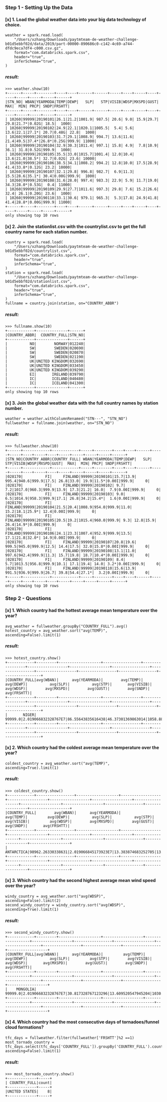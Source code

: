 ### Step 1 - Setting Up the Data
#### [x] 1. Load the global weather data into your big data technology of choice.
```
weather = spark.read.load(
    "/Users/xzhang/Downloads/paytmteam-de-weather-challenge-b01d5ebbf02d/data/2019/part-00000-890686c0-c142-4c69-a744-dfdc9eca7df4-c000.csv.gz",
    format="com.databricks.spark.csv",
    header="true",
    inferSchema="true",
)
```
##### result:
```
>>> weather.show(10)
+------+-----+--------+----+----+------+------+-----+----+-----+----+-----+-----+-----+-----+------+
|STN_NO| WBAN|YEARMODA|TEMP|DEWP|   SLP|   STP|VISIB|WDSP|MXSPD|GUST|  MAX|  MIN| PRCP| SNDP|FRSHTT|
+------+-----+--------+----+----+------+------+-----+----+-----+----+-----+-----+-----+-----+------+
| 10260|99999|20190101|26.1|21.2|1001.9| 987.5| 20.6| 9.0| 15.9|29.7| 29.8|21.7*|0.02G| 18.5|  1000|
| 10260|99999|20190102|24.9|22.1|1020.1|1005.5|  5.4| 5.6| 13.6|22.1|27.1*| 20.7|0.48G| 22.8|  1000|
| 10260|99999|20190103|31.7|29.1|1008.9| 994.7| 13.6|11.6| 21.4|49.5|37.4*|26.8*|0.25G|999.9| 11000|
| 10260|99999|20190104|32.9|30.3|1011.4| 997.1| 15.8| 4.9|  7.8|10.9| 36.1| 31.8|0.52G|999.9|  1000|
| 10260|99999|20190105|35.5|33.0|1015.7|1001.4| 12.0|10.4| 13.6|21.0|38.5*| 32.7|0.02G| 23.6| 10000|
| 10260|99999|20190106|38.5|34.1|1008.2| 994.2| 12.8|10.0| 17.5|28.9| 41.4|33.8*|0.12G| 23.2| 10000|
| 10260|99999|20190107|32.1|29.8| 996.8| 982.7|  6.9|11.3| 15.5|28.6|35.1*| 30.4|0.00G|999.9|  1000|
| 10260|99999|20190108|31.6|28.0| 997.4| 983.3| 22.9| 5.9| 11.7|19.0| 34.3|28.0*|0.53G|  0.4| 11000|
| 10260|99999|20190109|29.9|27.7|1011.6| 997.3| 29.8| 7.6| 15.2|26.6| 32.4| 26.1|0.20G| 23.6|  1000|
| 10260|99999|20190110|33.1|30.6| 979.1| 965.3|  5.3|17.8| 24.9|41.8| 41.4|28.8*|0.00G|999.9| 11000|
+------+-----+--------+----+----+------+------+-----+----+-----+----+-----+-----+-----+-----+------+
only showing top 10 rows
```

#### [x] 2. Join the stationlist.csv with the countrylist.csv to get the full country name for each station number.
```
country = spark.read.load(
    "/Users/xzhang/Downloads/paytmteam-de-weather-challenge-b01d5ebbf02d/countrylist.csv",
    format="com.databricks.spark.csv",
    header="true",
    inferSchema="true",
)
station = spark.read.load(
    "/Users/xzhang/Downloads/paytmteam-de-weather-challenge-b01d5ebbf02d/stationlist.csv",
    format="com.databricks.spark.csv",
    header="true",
    inferSchema="true",
)
fullname = country.join(station, on="COUNTRY_ABBR")
```
##### result:
```
>>> fullname.show(10)
+------------+--------------+------+
|COUNTRY_ABBR|  COUNTRY_FULL|STN_NO|
+------------+--------------+------+
|          NO|        NORWAY|012240|
|          SW|        SWEDEN|020690|
|          SW|        SWEDEN|020870|
|          SW|        SWEDEN|021190|
|          UK|UNITED KINGDOM|032690|
|          UK|UNITED KINGDOM|033450|
|          UK|UNITED KINGDOM|039290|
|          EI|       IRELAND|039790|
|          IC|       ICELAND|040480|
|          IC|       ICELAND|041300|
+------------+--------------+------+
only showing top 10 rows
```

#### [x] 3. Join the global weather data with the full country names by station number.
```
weather = weather.withColumnRenamed("STN---", "STN_NO")
fullweather = fullname.join(weather, on="STN_NO")
```
##### result:
```
>>> fullweather.show(10)
+------+------------+------------+-----+--------+----+----+------+-----+-----+----+-----+----+-----+-----+-----+-----+------+
|STN_NO|COUNTRY_ABBR|COUNTRY_FULL| WBAN|YEARMODA|TEMP|DEWP|   SLP|  STP|VISIB|WDSP|MXSPD|GUST|  MAX|  MIN| PRCP| SNDP|FRSHTT|
+------+------------+------------+-----+--------+----+----+------+-----+-----+----+-----+----+-----+-----+-----+-----+------+
|028170|          FI|     FINLAND|99999|20190101|15.7|13.9| 995.4|940.6|999.9|17.5| 26.8|33.0| 19.9|11.5*|0.00I|999.9|     0|
|028170|          FI|     FINLAND|99999|20190102| 9.7| 7.2|1017.0|960.3|999.9|13.9| 17.3|21.2| 16.0|  7.9|0.00I|999.9|     0|
|028170|          FI|     FINLAND|99999|20190103| 9.0| 6.5|1014.9|958.3|999.9|17.1| 26.8|34.2|15.4*|  1.6|0.00I|999.9|     0|
|028170|          FI|     FINLAND|99999|20190104|21.5|20.4|1008.9|954.0|999.9|11.0| 15.2|18.1|25.9*| 12.4|0.00I|999.9|     0|
|028170|          FI|     FINLAND|99999|20190105|20.5|19.2|1015.4|960.0|999.9| 9.3| 12.8|15.9| 26.4|14.9*|0.00I|999.9|     0|
|028170|          FI|     FINLAND|99999|20190106|24.1|23.3|1007.4|952.9|999.9|13.5| 17.1|21.8|32.0*| 14.9|0.00I|999.9|     0|
|028170|          FI|     FINLAND|99999|20190107|20.8|19.6| 999.5|945.0|999.9|12.5| 14.4|17.5| 32.0|15.8*|0.00I|999.9|     0|
|028170|          FI|     FINLAND|99999|20190108|13.1|11.0| 997.6|942.4|999.9|11.3| 15.7|19.8| 18.7|10.4*|0.00I|999.9|     0|
|028170|          FI|     FINLAND|99999|20190109| 8.4| 5.7|1013.5|956.8|999.9|10.1| 17.1|19.4| 14.0| 3.2*|0.00I|999.9|     0|
|028170|          FI|     FINLAND|99999|20190110|15.6|13.9| 991.5|936.9|999.9|26.7| 39.8|54.4|27.1*|  3.2|0.00I|999.9|     0|
+------+------------+------------+-----+--------+----+----+------+-----+-----+----+-----+----+-----+-----+-----+-----+------+
only showing top 10 rows
```
### Step 2 - Questions
#### [x] 1. Which country had the hottest average mean temperature over the year?
```
avg_weather = fullweather.groupBy("COUNTRY_FULL").avg()
hotest_country = avg_weather.sort("avg(TEMP)", ascending=False).limit(1)
```
##### result:
```
>>> hotest_country.show()
+------------+---------+-------------------+-----------------+-----------------+------------------+------------------+-----------------+-----------------+------------------+-----------------+-----------------+-----------------+
|COUNTRY_FULL|avg(WBAN)|      avg(YEARMODA)|        avg(TEMP)|        avg(DEWP)|          avg(SLP)|          avg(STP)|       avg(VISIB)|        avg(WDSP)|        avg(MXSPD)|        avg(GUST)|        avg(SNDP)|      avg(FRSHTT)|
+------------+---------+-------------------+-----------------+-----------------+------------------+------------------+-----------------+-----------------+------------------+-----------------+-----------------+-----------------+
|       NIGER|  99999.0|2.019066832328767E7|86.55643835616438|46.37301369863014|1058.8828767123289|1012.7310958904112|6.757808219178072|8.014657534246572|13.574931506849321|999.9000000000036|999.9000000000036|960.5342465753424|
+------------+---------+-------------------+-----------------+-----------------+------------------+------------------+-----------------+-----------------+------------------+-----------------+-----------------+-----------------+
```

#### [x] 2. Which country had the coldest average mean temperature over the year?
```coldest_country = avg_weather.sort("avg(TEMP)", ascending=True).limit(1)```
##### result:
```
>>> coldest_country.show()
+------------+-----------------+-------------------+------------------+------------------+------------------+------------------+------------------+------------------+------------------+-----------------+-----------------+------------------+
|COUNTRY_FULL|        avg(WBAN)|      avg(YEARMODA)|         avg(TEMP)|         avg(DEWP)|          avg(SLP)|          avg(STP)|        avg(VISIB)|         avg(WDSP)|        avg(MXSPD)|        avg(GUST)|        avg(SNDP)|       avg(FRSHTT)|
+------------+-----------------+-------------------+------------------+------------------+------------------+------------------+------------------+------------------+------------------+-----------------+-----------------+------------------+
|  ANTARCTICA|98962.26330338631|2.019066845173923E7|13.383874683252705|13.268624740843117|1020.8533287261001|1031.9185210780925|254.87111264685637|15.248283805574749|23.692997005298327|827.4145818935749|779.7188896567623|13471.227827689472|
+------------+-----------------+-------------------+------------------+------------------+------------------+------------------+------------------+------------------+------------------+-----------------+-----------------+------------------+
```

#### [x] 3. Which country had the second highest average mean wind speed over the year?
```
windy_country = avg_weather.sort("avg(WDSP)", ascending=False).limit(2)
second_windy_country = windy_country.sort("avg(WDSP)", ascending=True).limit(1)
```
##### result:
```
>>> second_windy_country.show()
+------------+---------+-------------------+------------------+------------------+------------------+-----------------+------------------+------------------+-----------------+-----------------+-----------------+------------------+
|COUNTRY_FULL|avg(WBAN)|      avg(YEARMODA)|         avg(TEMP)|         avg(DEWP)|          avg(SLP)|         avg(STP)|        avg(VISIB)|         avg(WDSP)|       avg(MXSPD)|        avg(GUST)|        avg(SNDP)|       avg(FRSHTT)|
+------------+---------+-------------------+------------------+------------------+------------------+-----------------+------------------+------------------+-----------------+-----------------+-----------------+------------------+
|    MONGOLIA|  99999.0|2.019066832328767E7|30.817328767123296|13.609520547945204|1030.8568835616443|846.5146917808219|179.21780821917793|60.163150684931566|64.57414383561645|999.9000000000036|700.8110273972586|2904.9075342465753|
+------------+---------+-------------------+------------------+------------------+------------------+-----------------+------------------+------------------+-----------------+-----------------+-----------------+------------------+
```

#### [x] 4. Which country had the most consecutive days of tornadoes/funnel cloud formations?
```
tfc_days = fullweather.filter(fullweather['FRSHTT']%2 ==1)
most_tornado_country = tfc_days.select(tfc_days['COUNTRY_FULL']).groupBy('COUNTRY_FULL').count().sort('count', ascending=False).limit(1)
```
##### result:
```
>>> most_tornado_country.show()
+-------------+-----+
| COUNTRY_FULL|count|
+-------------+-----+
|UNITED STATES|    8|
+-------------+-----+
```
